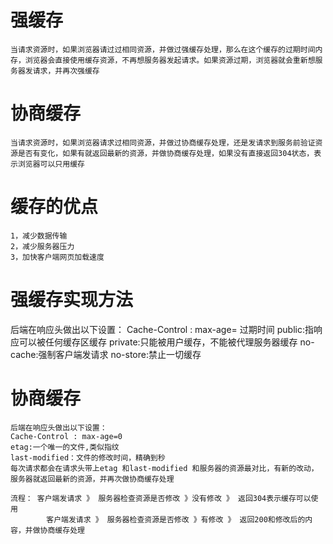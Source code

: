#   强缓存
    当请求资源时，如果浏览器请过过相同资源，并做过强缓存处理，那么在这个缓存的过期时间内存，浏览器会直接使用缓存资源，不再想服务器发起请求。如果资源过期，浏览器就会重新想服务器发请求，并再次强缓存

#   协商缓存
    当请求资源时，如果浏览器请求过相同资源，并做过协商缓存处理，还是发请求到服务前验证资源是否有变化，如果有就返回最新的资源，并做协商缓存处理，如果没有直接返回304状态，表示浏览器可以只用缓存

#   缓存的优点
    1，减少数据传输
    2，减少服务器压力
    3，加快客户端网页加载速度

#   强缓存实现方法
后端在响应头做出以下设置：
    Cache-Control : max-age= 过期时间
    public:指响应可以被任何缓存区缓存
    private:只能被用户缓存，不能被代理服务器缓存
    no-cache:强制客户端发请求
    no-store:禁止一切缓存

# 协商缓存
    后端在响应头做出以下设置：
    Cache-Control : max-age=0
    etag:一个唯一的文件,类似指纹
    last-modified：文件的修改时间，精确到秒
    每次请求都会在请求头带上etag 和last-modified 和服务器的资源最对比，有新的改动，服务器就返回最新的资源，并再次做协商缓存处理

    流程： 客户端发请求 》 服务器检查资源是否修改 》没有修改 》 返回304表示缓存可以使用
            客户端发请求 》 服务器检查资源是否修改 》有修改 》 返回200和修改后的内容，并做协商缓存处理